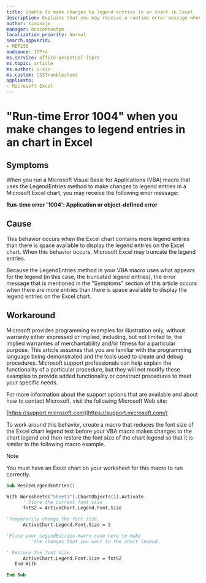 ```yaml
---
title: Unable to make changes to legend entries in an chart in Excel
description: Explains that you may receive a runtime error message when you use a VBA macro to change legend entries in an Excel chart. You must reduce the font size of the chart legend text before you change the legend entries.
author: simonxjx
manager: dcscontentpm
localization_priority: Normal
search.appverid: 
- MET150
audience: ITPro
ms.service: office-perpetual-itpro
ms.topic: article
ms.author: v-six
ms.custom: CSSTroubleshoot
appliesto:
- Microsoft Excel
---
```


# "Run-time Error 1004" when you make changes to legend entries in an chart in Excel

## Symptoms

When you run a Microsoft Visual Basic for Applications (VBA) macro that uses the LegendEntries method to make changes to legend entries in a Microsoft Excel chart, you may receive the following error message:

**Run-time error '1004': Application or object-defined error**

## Cause

This behavior occurs when the Excel chart contains more legend entries than there is space available to display the legend entries on the Excel chart. When this behavior occurs, Microsoft Excel may truncate the legend entries.

Because the LegendEntries method in your VBA macro uses what appears for the legend (in this case, the truncated legend entries), the error message that is mentioned in the "Symptoms" section of this article occurs when there are more entries than there is space available to display the legend entries on the Excel chart.

## Workaround

Microsoft provides programming examples for illustration only, without warranty either expressed or implied, including, but not limited to, the implied warranties of merchantability and/or fitness for a particular purpose. This article assumes that you are familiar with the programming language being demonstrated and the tools used to create and debug procedures. Microsoft support professionals can help explain the functionality of a particular procedure, but they will not modify these examples to provide added functionality or construct procedures to meet your specific needs.

For more information about the support options that are available and about how to contact Microsoft, visit the following Microsoft Web site:

[https://support.microsoft.com](https://support.microsoft.com/)

To work around this behavior, create a macro that reduces the font size of the Excel chart legend text before your VBA macro makes changes to the chart legend and then restore the font size of the chart legend so that it is similar to the following macro example.

> [!NOTE]
> You must have an Excel chart on your worksheet for this macro to run correctly.

```vb
Sub ResizeLegendEntries()

With Worksheets("Sheet1").ChartObjects(1).Activate
      ' Store the current font size
      fntSZ = ActiveChart.Legend.Font.Size

'Temporarily change the font size.
      ActiveChart.Legend.Font.Size = 2

'Place your LegendEntries macro code here to make
         'the changes that you want to the chart legend.

' Restore the font size.
      ActiveChart.Legend.Font.Size = fntSZ
   End With

End Sub
```
